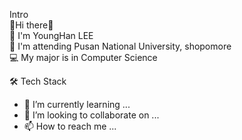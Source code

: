 Intro  
👋Hi there👋  
👀 I'm YoungHan LEE  
🏫 I'm attending Pusan National University, shopomore  
💻 My major is in Computer Science  

🛠 Tech Stack  

- 🌱 I’m currently learning ...
- 💞️ I’m looking to collaborate on ...
- 📫 How to reach me ...

<!---
YoungHanLi/YoungHanLi is a ✨ special ✨ repository because its `README.md` (this file) appears on your GitHub profile.
You can click the Preview link to take a look at your changes.
--->
